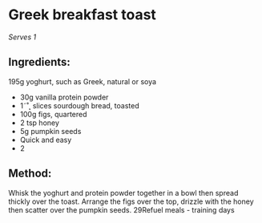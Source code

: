 
# Greek breakfast toast
_Serves 1_
## Ingredients:
195g yoghurt, such as Greek, natural or soya 
* 30g vanilla protein powder
* 1˜˚˛ slices sourdough bread, toasted
* 100g figs, quartered
* 2 tsp honey
* 5g pumpkin seeds
* Quick and easy
* 2
## Method:
Whisk the yoghurt and protein powder together in a bowl then 
spread thickly over the toast. Arrange the figs over the top, 
drizzle with the honey then scatter over the pumpkin seeds.
29Refuel meals - training days

